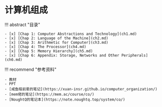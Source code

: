 # 计算机组成
!!! abstract "目录"

    - [x] [Chap 1: Computer Abstractions and Technology](ch1.md)
    - [x] [Chap 2: Language of the Machine](ch2.md)
    - [x] [Chap 3: Arithmetic for Computer](ch3.md)
    - [x] [Chap 4: The Processor](ch4.md)
    - [x] [Chap 5: Memory Hierarchy](ch5.md)
    - [x] [Chap 6: Appendix: Storage, Networks and Other Peripherals](ch6.md)

!!! recommend "参考资料"

    - 教材
    - PPT
    - [咸鱼暄前辈的笔记](https://xuan-insr.github.io/computer_organization/)
    - [mem佬的笔记](https://mem.ac/course/co/)
    - [NoughtQ的笔记本](https://note.noughtq.top/system/co/)

